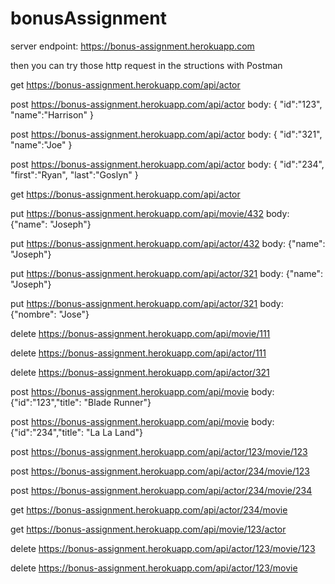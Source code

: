 # bonusAssignment
server endpoint: https://bonus-assignment.herokuapp.com

then you can try those http request in the structions with Postman

get https://bonus-assignment.herokuapp.com/api/actor

post https://bonus-assignment.herokuapp.com/api/actor
body: {
	"id":"123",
	"name":"Harrison"
}

post https://bonus-assignment.herokuapp.com/api/actor
body: {
	"id":"321",
	"name":"Joe"
}


post https://bonus-assignment.herokuapp.com/api/actor
body: {
	"id":"234",
	"first":"Ryan",
	"last":"Goslyn"
}

get https://bonus-assignment.herokuapp.com/api/actor

put https://bonus-assignment.herokuapp.com/api/movie/432
body: {"name": "Joseph"}

put https://bonus-assignment.herokuapp.com/api/actor/432
body: {"name": "Joseph"}

put https://bonus-assignment.herokuapp.com/api/actor/321
body: {"name": "Joseph"}

put https://bonus-assignment.herokuapp.com/api/actor/321
body: {"nombre": "Jose"}

delete https://bonus-assignment.herokuapp.com/api/movie/111

delete https://bonus-assignment.herokuapp.com/api/actor/111

delete https://bonus-assignment.herokuapp.com/api/actor/321

post https://bonus-assignment.herokuapp.com/api/movie
body: {"id":"123","title": "Blade Runner"}


post https://bonus-assignment.herokuapp.com/api/movie
body: {"id":"234","title": "La La Land"}

post https://bonus-assignment.herokuapp.com/api/actor/123/movie/123

post https://bonus-assignment.herokuapp.com/api/actor/234/movie/123

post https://bonus-assignment.herokuapp.com/api/actor/234/movie/234

get https://bonus-assignment.herokuapp.com/api/actor/234/movie

get https://bonus-assignment.herokuapp.com/api/movie/123/actor

delete https://bonus-assignment.herokuapp.com/api/actor/123/movie/123

delete https://bonus-assignment.herokuapp.com/api/actor/123/movie









